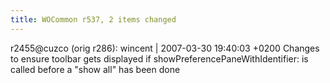 ```yaml
---
title: WOCommon r537, 2 items changed
---
```


r2455@cuzco (orig r286): wincent | 2007-03-30 19:40:03 +0200 Changes to ensure toolbar gets displayed if showPreferencePaneWithIdentifier: is called before a "show all" has been done
